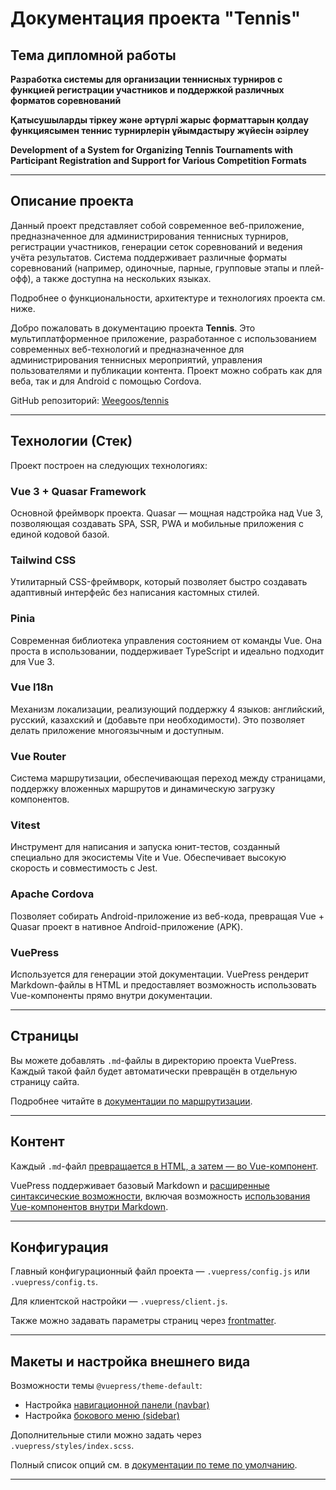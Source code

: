 # Документация проекта "Tennis"

## Тема дипломной работы

**Разработка системы для организации теннисных турниров с функцией регистрации участников и поддержкой различных форматов соревнований**

**Қатысушыларды тіркеу және әртүрлі жарыс форматтарын қолдау функциясымен теннис турнирлерін ұйымдастыру жүйесін әзірлеу**

**Development of a System for Organizing Tennis Tournaments with Participant Registration and Support for Various Competition Formats**

---

## Описание проекта

Данный проект представляет собой современное веб-приложение, предназначенное для администрирования теннисных турниров, регистрации участников, генерации сеток соревнований и ведения учёта результатов. Система поддерживает различные форматы соревнований (например, одиночные, парные, групповые этапы и плей-офф), а также доступна на нескольких языках.

Подробнее о функциональности, архитектуре и технологиях проекта см. ниже.

Добро пожаловать в документацию проекта **Tennis**. Это мультиплатформенное приложение, разработанное с использованием современных веб-технологий и предназначенное для администрирования теннисных мероприятий, управления пользователями и публикации контента. Проект можно собрать как для веба, так и для Android с помощью Cordova.

GitHub репозиторий: [Weegoos/tennis](https://github.com/Weegoos/tennis)

---

## Технологии (Стек)

Проект построен на следующих технологиях:

### **Vue 3 + Quasar Framework**

Основной фреймворк проекта. Quasar — мощная надстройка над Vue 3, позволяющая создавать SPA, SSR, PWA и мобильные приложения с единой кодовой базой.

### **Tailwind CSS**

Утилитарный CSS-фреймворк, который позволяет быстро создавать адаптивный интерфейс без написания кастомных стилей.

### **Pinia**

Современная библиотека управления состоянием от команды Vue. Она проста в использовании, поддерживает TypeScript и идеально подходит для Vue 3.

### **Vue I18n**

Механизм локализации, реализующий поддержку 4 языков: английский, русский, казахский и (добавьте при необходимости). Это позволяет делать приложение многоязычным и доступным.

### **Vue Router**

Система маршрутизации, обеспечивающая переход между страницами, поддержку вложенных маршрутов и динамическую загрузку компонентов.

### **Vitest**

Инструмент для написания и запуска юнит-тестов, созданный специально для экосистемы Vite и Vue. Обеспечивает высокую скорость и совместимость с Jest.

### **Apache Cordova**

Позволяет собирать Android-приложение из веб-кода, превращая Vue + Quasar проект в нативное Android-приложение (APK).

### **VuePress**

Используется для генерации этой документации. VuePress рендерит Markdown-файлы в HTML и предоставляет возможность использовать Vue-компоненты прямо внутри документации.

---

## Страницы

Вы можете добавлять `.md`-файлы в директорию проекта VuePress. Каждый такой файл будет автоматически превращён в отдельную страницу сайта.

Подробнее читайте в [документации по маршрутизации][routing].

---

## Контент

Каждый `.md`-файл [превращается в HTML, а затем — во Vue-компонент][content].

VuePress поддерживает базовый Markdown и [расширенные синтаксические возможности][synatex-extensions], включая возможность [использования Vue-компонентов внутри Markdown][vue-feature].

---

## Конфигурация

Главный конфигурационный файл проекта — `.vuepress/config.js` или `.vuepress/config.ts`.

Для клиентской настройки — `.vuepress/client.js`.

Также можно задавать параметры страниц через [frontmatter][].

---

## Макеты и настройка внешнего вида

Возможности темы `@vuepress/theme-default`:

- Настройка [навигационной панели (navbar)][navbar]
- Настройка [бокового меню (sidebar)][sidebar]

Дополнительные стили можно задать через `.vuepress/styles/index.scss`.

Полный список опций см. в [документации по теме по умолчанию][default-theme].

---

[routing]: https://vuejs.press/guide/page.html#routing
[content]: https://vuejs.press/guide/page.html#content
[synatex-extensions]: https://vuejs.press/guide/markdown.html#syntax-extensions
[vue-feature]: https://vuejs.press/guide/markdown.html#using-vue-in-markdown
[config]: https://vuejs.press/guide/configuration.html#client-config-file
[client-config]: https://vuejs.press/guide/configuration.html#client-config-file
[frontmatter]: https://vuejs.press/guide/page.html#frontmatter
[navbar]: https://vuejs.press/reference/default-theme/config.html#navbar
[sidebar]: https://vuejs.press/reference/default-theme/config.html#sidebar
[default-theme]: https://vuejs.press/reference/default-theme/
[style]: https://vuejs.press/reference/default-theme/styles.html#style-file

